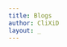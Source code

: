 ```yaml
---
title: Blogs
author: CliXiD
layout: _
---
```


<script lang="typescript">
    import Blogs from './_blogs.svelte';
</script>

<Blogs />